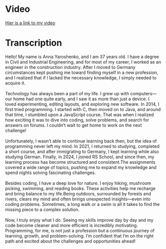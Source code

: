 # Video

[Hier is a link to my video](https://www.youtube.com/watch?v=fu_8hAzahhM&t=10s)

# Transcription

Hello! My name is Anna Yaroshenko, and I am 37 years old. I have a degree in Civil and Industrial Engineering, and for most of my career, I worked as an engineer in the construction industry. After I moved to Germany circumstances kept pushing me toward finding myself in a new profession, and I realized that if I lacked the necessary knowledge, I simply needed to acquire it.  
<br>
Technology has always been a part of my life. I grew up with computers—our home had one quite early, and I saw it as more than just a device. I loved experimenting, editing layouts, and exploring new software. In 2014, I first tried programming. I started with C, then moved on to Java, and around that time, I stumbled upon a JavaScript course. That was when I realized how exciting it was to dive into coding, solve problems, and search for answers on forums. I couldn’t wait to get home to work on the next challenge!  
<br>
Unfortunately, I wasn’t able to continue learning back then, but the idea of programming never left my mind. In 2021, I returned to studying, completed a short course, and after immigrating to Germany, I kept learning while also studying German. Finally, in 2024, I joined RS School, and since then, my learning process has become structured and consistent.The assignments covered a wide range of topics, pushing me to expand my knowledge and spend nights solving fascinating challenges.  
<br>
Besides coding, I have a deep love for nature. I enjoy hiking, mushroom picking, swimming, and reading books. These activities help me recharge and bring balance to my life.Being outdoors, surrounded by forests and rivers, clears my mind and often brings unexpected insights—even into coding problems. Sometimes, a long walk or a swim is all it takes to find the missing piece to a complex solution.  
<br>
Now, I truly enjoy what I do. Seeing my skills improve day by day and my code become cleaner and more efficient is incredibly motivating. Programming, for me, is not just a profession but a continuous journey of learning, growth, and problem-solving. I’m confident that I’m on the right path and excited about the challenges and opportunities ahead!
